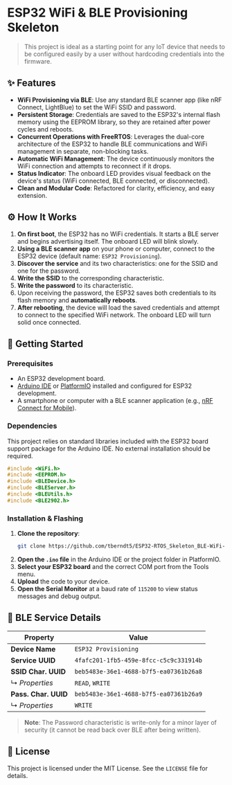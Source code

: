# ESP32 WiFi & BLE Provisioning Skeleton

> This project is ideal as a starting point for any IoT device that needs to be configured easily by a user without hardcoding credentials into the firmware.

## ✨ Features

* **WiFi Provisioning via BLE**: Use any standard BLE scanner app (like nRF Connect, LightBlue) to set the WiFi SSID and password.
* **Persistent Storage**: Credentials are saved to the ESP32's internal flash memory using the EEPROM library, so they are retained after power cycles and reboots.
* **Concurrent Operations with FreeRTOS**: Leverages the dual-core architecture of the ESP32 to handle BLE communications and WiFi management in separate, non-blocking tasks.
* **Automatic WiFi Management**: The device continuously monitors the WiFi connection and attempts to reconnect if it drops.
* **Status Indicator**: The onboard LED provides visual feedback on the device's status (WiFi connected, BLE connected, or disconnected).
* **Clean and Modular Code**: Refactored for clarity, efficiency, and easy extension.

## ⚙️ How It Works

1.  **On first boot**, the ESP32 has no WiFi credentials. It starts a BLE server and begins advertising itself. The onboard LED will blink slowly.
2.  **Using a BLE scanner app** on your phone or computer, connect to the ESP32 device (default name: `ESP32 Provisioning`).
3.  **Discover the service** and its two characteristics: one for the SSID and one for the password.
4.  **Write the SSID** to the corresponding characteristic.
5.  **Write the password** to its characteristic.
6.  Upon receiving the password, the ESP32 saves both credentials to its flash memory and **automatically reboots**.
7.  **After rebooting**, the device will load the saved credentials and attempt to connect to the specified WiFi network. The onboard LED will turn solid once connected.

## 🚀 Getting Started

### Prerequisites

* An ESP32 development board.
* [Arduino IDE](https://www.arduino.cc/en/software) or [PlatformIO](https://platformio.org/) installed and configured for ESP32 development.
* A smartphone or computer with a BLE scanner application (e.g., [nRF Connect for Mobile](https://www.nordicsemi.com/Software-and-tools/Development-Tools/nRF-Connect-for-mobile)).

### Dependencies

This project relies on standard libraries included with the ESP32 board support package for the Arduino IDE. No external installation should be required.

```cpp
#include <WiFi.h>
#include <EEPROM.h>
#include <BLEDevice.h>
#include <BLEServer.h>
#include <BLEUtils.h>
#include <BLE2902.h>
```

### Installation & Flashing

1.  **Clone the repository**:
    ```sh
    git clone https://github.com/tberndt5/ESP32-RTOS_Skeleton_BLE-WiFi-EEPROM.git
    ```
2.  **Open the `.ino` file** in the Arduino IDE or the project folder in PlatformIO.
3.  **Select your ESP32 board** and the correct COM port from the Tools menu.
4.  **Upload** the code to your device.
5.  **Open the Serial Monitor** at a baud rate of `115200` to view status messages and debug output.

## 📡 BLE Service Details

| Property             | Value                                        |
| -------------------- | -------------------------------------------- |
| **Device Name** | `ESP32 Provisioning`                         |
| **Service UUID** | `4fafc201-1fb5-459e-8fcc-c5c9c331914b`       |
| **SSID Char. UUID** | `beb5483e-36e1-4688-b7f5-ea07361b26a8`       |
| ↳ *Properties* | `READ`, `WRITE`                              |
| **Pass. Char. UUID** | `beb5483e-36e1-4688-b7f5-ea07361b26a9`       |
| ↳ *Properties* | `WRITE`                                      |

> **Note**: The Password characteristic is write-only for a minor layer of security (it cannot be read back over BLE after being written).

## 📜 License

This project is licensed under the MIT License. See the `LICENSE` file for details.
